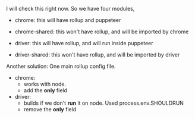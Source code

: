 I will check this right now. So we have four modules,

- chrome: this will have rollup and puppeteer
- chrome-shared: this won't have rollup, and will be imported by chrome

- driver: this will have rollup, and will run inside puppeteer
- driver-shared: this won't have rollup, and will be imported by driver

Another solution:
One main rollup config file.
- chrome: 
    - works with node.
    - add the **only** field
- driver:
    - builds if we don't **run** it on node. Used process.env.SHOULDRUN
    - remove the **only** field